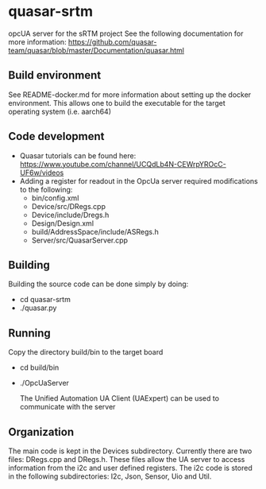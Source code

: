 # quasar-srtm

opcUA server for the sRTM project
See the following documentation for more information:
    https://github.com/quasar-team/quasar/blob/master/Documentation/quasar.html

## Build environment

See README-docker.md for more information about setting up the docker environment. This allows one to build the executable for the target operating system (i.e. aarch64)

## Code development
- Quasar tutorials can be found here: https://www.youtube.com/channel/UCQdLb4N-CEWrpYROcC-UF6w/videos
- Adding a register for readout in the OpcUa server required modifications to the following:
    - bin/config.xml
    - Device/src/DRegs.cpp
    - Device/include/Dregs.h
    - Design/Design.xml
    - build/AddressSpace/include/ASRegs.h
    - Server/src/QuasarServer.cpp

## Building
Building the source code can be done simply by doing:
  - cd quasar-srtm
  - ./quasar.py 


## Running
Copy the directory build/bin to the target board
- cd build/bin
- ./OpcUaServer

  The Unified Automation UA Client (UAExpert) can be used to communicate with the server

## Organization
  The main code is kept in the Devices subdirectory. Currently there are two files: DRegs.cpp and DRegs.h. These files allow the UA server to access information from the i2c and user defined registers. The i2c code is stored in the following subdirectories: I2c, Json, Sensor, Uio and Util.
